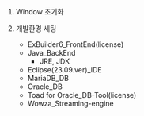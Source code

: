 1. Window 초기화

2. 개발환경 세팅
    - ExBuilder6_FrontEnd(license)
    - Java_BackEnd
        - JRE, JDK
    - Eclipse(23.09.ver)_IDE
    - MariaDB_DB
    - Oracle_DB
    - Toad for Oracle_DB-Tool(license)
    - Wowza_Streaming-engine